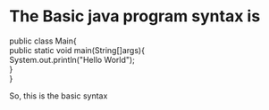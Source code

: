 <h1>The Basic java program syntax is </h1>

public class Main{<br>
  public static void main(String[]args){<br>
    System.out.println("Hello World");<br>
  }<br>
}<br>

So, this is the basic syntax 
